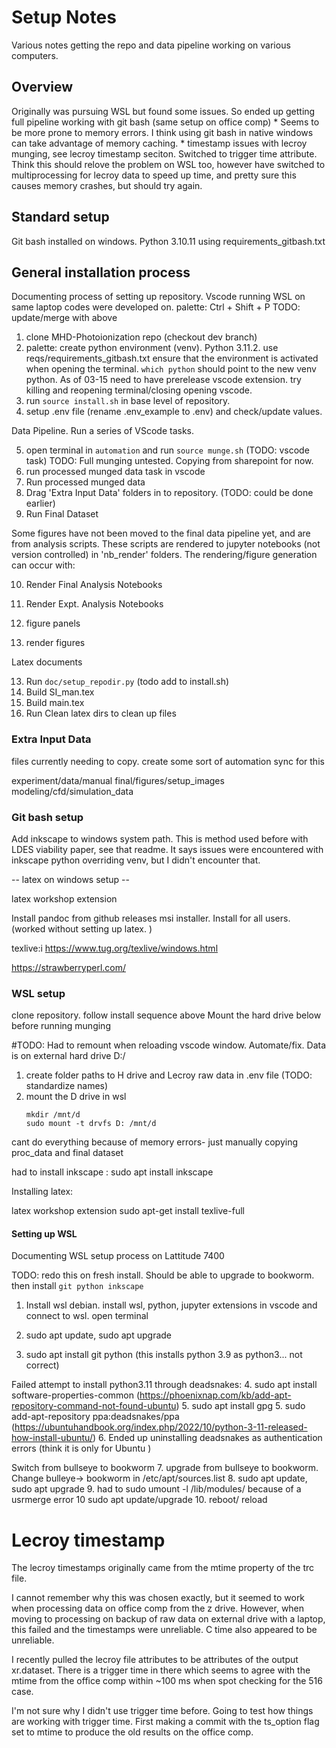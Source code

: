 # Setup Notes

Various notes getting the repo and data pipeline working on various computers. 

## Overview

Originally was pursuing WSL but found some issues. So ended up getting full pipeline working with git bash (same setup on office comp)
    * Seems to be more prone to memory errors. I think using git bash in native windows can take advantage of memory caching. 
    * timestamp issues with lecroy munging, see lecroy timestamp seciton. Switched to trigger time attribute. Think this should relove the problem on WSL too, however have switched to multiprocessing for lecroy data to speed up time, and pretty sure this causes memory crashes, but should try again. 

## Standard setup 

Git bash installed on windows. Python 3.10.11 using requirements_gitbash.txt

## General installation process

Documenting process of setting up repository. Vscode running WSL on same laptop codes were developed on. 
palette: Ctrl + Shift + P
TODO: update/merge with above

1. clone MHD-Photoionization repo (checkout dev branch)
2. palette: create python environment (venv). Python 3.11.2.  use reqs/requirements_gitbash.txt
    ensure that the environment is activated when opening the terminal. `which python` should point to the new venv python. As of 03-15 need to have prerelease vscode extension. try killing and reopening terminal/closing opening vscode. 
3. run `source install.sh` in base level of repository. 
4. setup .env file (rename .env_example to .env) and check/update values. 


Data Pipeline. Run a series of VScode tasks. 

5. open terminal in `automation` and run `source munge.sh` (TODO: vscode task)
    TODO: Full munging untested. Copying from sharepoint for now. 
6. run processed munged data task in vscode
7. Run processed munged data
8. Drag 'Extra Input Data' folders in to repository. (TODO: could be done earlier)
9. Run Final Dataset

Some figures have not been moved to the final data pipeline yet, and are from analysis scripts. These scripts are rendered to jupyter notebooks (not version controlled) in 'nb_render' folders. The rendering/figure generation can occur with:

10. Render Final Analysis Notebooks
10. Render Expt. Analysis Notebooks 

11. figure panels
12. render figures

Latex documents 

13. Run `doc/setup_repodir.py` (todo add to install.sh)
14. Build SI_man.tex
15. Build main.tex
16. Run Clean latex dirs to clean up files




### Extra Input Data

files currently needing to copy. create some sort of automation sync for this

experiment/data/manual
final/figures/setup_images
modeling/cfd/simulation_data

### Git bash setup

Add inkscape to windows system path. This is method used before with LDES viability paper, see that readme. It says issues were encountered with inkscape python overriding venv, but I didn't encounter that. 

-- latex on windows setup --

latex workshop extension

Install pandoc from github releases msi installer. Install for all users. (worked without setting up latex. )

texlive:i https://www.tug.org/texlive/windows.html


https://strawberryperl.com/

### WSL setup 

clone repository. 
follow install sequence above
Mount the hard drive below before running munging 


#TODO: Had to remount when reloading vscode window. Automate/fix. 
Data is on external hard drive D:/

1. create folder paths to H drive and Lecroy raw data in .env file (TODO: standardize names)
2. mount the D drive in wsl
    ```
    mkdir /mnt/d
    sudo mount -t drvfs D: /mnt/d
    ```


cant do everything because of memory errors- just manually copying proc_data and final dataset

had to install inkscape : sudo apt install inkscape

Installing latex: 

latex workshop extension 
sudo apt-get install texlive-full 


#### Setting up WSL
Documenting WSL setup process on Lattitude 7400

TODO: redo this on fresh install. Should be able to upgrade to bookworm. then install `git python inkscape`

1. Install wsl debian. install wsl, python, jupyter extensions in vscode and connect to wsl. open terminal
2. sudo apt update, sudo apt upgrade

3. sudo apt install git python (this installs python 3.9 as python3... not correct)

Failed attempt to install python3.11 through deadsnakes:
4. sudo apt install software-properties-common (https://phoenixnap.com/kb/add-apt-repository-command-not-found-ubuntu)
5. sudo apt install gpg
5. sudo add-apt-repository ppa:deadsnakes/ppa (https://ubuntuhandbook.org/index.php/2022/10/python-3-11-released-how-install-ubuntu/)
6. Ended up uninstalling deadsnakes as authentication errors (think it is only for Ubuntu )

Switch from bullseye to bookworm
7. upgrade from bullseye to bookworm. Change bulleye-> bookworm in /etc/apt/sources.list
8. sudo apt update, sudo apt upgrade
9. had to sudo umount -l /lib/modules/ because of a usrmerge error
10 sudo apt update/upgrade
10. reboot/ reload


# Lecroy timestamp 

The lecroy timestamps originally came from the mtime property of the trc file. 

I cannot remember why this was chosen exactly, but it seemed to work when processing data on office comp from the z drive. However, when moving to processing on backup of raw data on external drive with a laptop, this failed and the timestamps were unreliable. C time also appeared to be unreliable. 

I recently pulled the lecroy file attributes to be attributes of the output xr.dataset. There is a trigger time in there which seems to agree with the mtime from the office comp within ~100 ms when spot checking for the 516 case. 

I'm not sure why I didn't use trigger time before. Going to test how things are working with trigger time. First making a commit with the ts_option flag set to mtime to produce the old results on the office comp. 
